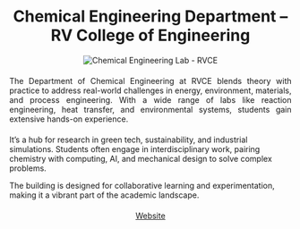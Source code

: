 <!-- METADATA
12.9258 77.4982
Education, Lab, Architecture, Campus Life, Parks And Monuments
chemistry, labs, research, sustainability, innovation
Where molecules meet mechanics.
-->

<h1 align="center">Chemical Engineering Department – RV College of Engineering</h1>

<center>
  <img src="https://www.rvce.edu.in/sites/default/files/styles/large/public/ChemEnggLab.jpg" alt="Chemical Engineering Lab - RVCE">
</center>

<p align="justify" style="margin-top:20px;margin-bottom:20px;">
The Department of Chemical Engineering at RVCE blends theory with practice to address real-world challenges in energy, environment, materials, and process engineering. With a wide range of labs like reaction engineering, heat transfer, and environmental systems, students gain extensive hands-on experience.

It’s a hub for research in green tech, sustainability, and industrial simulations. Students often engage in interdisciplinary work, pairing chemistry with computing, AI, and mechanical design to solve complex problems.

The building is designed for collaborative learning and experimentation, making it a vibrant part of the academic landscape.
</p>

<p align="center" style="margin-top:20px;margin-bottom:20px;">
<a href="https://www.rvce.edu.in/chem-about">Website</a>
</p>

<img src="https://solaris.micc.unifi.it/pixel.png?1a" height=1 width=1>

